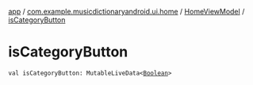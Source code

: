 [app](../../index.md) / [com.example.musicdictionaryandroid.ui.home](../index.md) / [HomeViewModel](index.md) / [isCategoryButton](./is-category-button.md)

# isCategoryButton

`val isCategoryButton: MutableLiveData<`[`Boolean`](https://kotlinlang.org/api/latest/jvm/stdlib/kotlin/-boolean/index.html)`>`